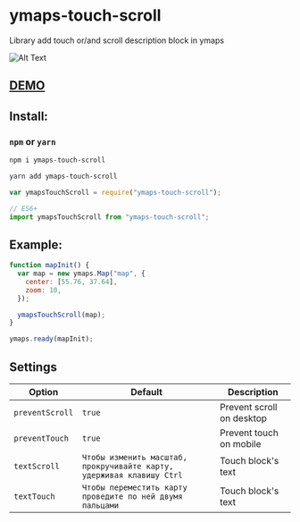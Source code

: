 # ymaps-touch-scroll

Library add touch or/and scroll description block in ymaps

![Alt Text](https://github.com/whooehoo/ymaps-touch-scroll/raw/master/gif.gif)

## [DEMO](https://whooehoo.github.io/ymaps-touch-scroll/)

## Install:

### `npm` or `yarn`

```sh
npm i ymaps-touch-scroll

yarn add ymaps-touch-scroll
```

```js
var ymapsTouchScroll = require("ymaps-touch-scroll");

// ES6+
import ymapsTouchScroll from "ymaps-touch-scroll";
```

## Example:

```js
function mapInit() {
  var map = new ymaps.Map("map", {
    center: [55.76, 37.64],
    zoom: 10,
  });

  ymapsTouchScroll(map);
}

ymaps.ready(mapInit);
```

## Settings

| Option          | Default                                                               | Description               |
| --------------- | --------------------------------------------------------------------- | ------------------------- |
| `preventScroll` | `true`                                                                | Prevent scroll on desktop |
| `preventTouch`  | `true`                                                                | Prevent touch on mobile   |
| `textScroll`    | `Чтобы изменить масштаб, прокручивайте карту, удерживая клавишу Ctrl` | Touch block's text        |
| `textTouch`     | `Чтобы переместить карту проведите по ней двумя пальцами`             | Touch block's text        |
